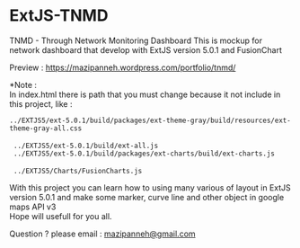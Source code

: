 # ExtJS-TNMD
TNMD - Through Network Monitoring Dashboard
This is mockup for network dashboard that develop with ExtJS version 5.0.1 and FusionChart</br>

Preview : https://mazipanneh.wordpress.com/portfolio/tnmd/</br>
  
*Note :</br>
    In index.html there is path that you must change because it not include in this project, like : </br>
    <code>  ../EXTJS5/ext-5.0.1/build/packages/ext-theme-gray/build/resources/ext-theme-gray-all.css </code> </br>
    <code>  ../EXTJS5/ext-5.0.1/build/ext-all.js </code> </br>
    <code>  ../EXTJS5/ext-5.0.1/build/packages/ext-charts/build/ext-charts.js </code> </br>
    <code>  ../EXTJS5/Charts/FusionCharts.js </code>

With this project you can learn how to using many various of layout in ExtJS version 5.0.1 and make some marker, curve line and other object in google maps API v3</br>
Hope will usefull for you all.</br>

Question ? please email : mazipanneh@gmail.com

